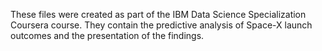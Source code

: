 These files were created as part of the IBM Data Science Specialization Coursera course. They contain the predictive analysis of Space-X launch outcomes and the presentation of the findings.
